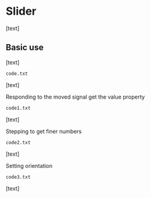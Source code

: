 # Slider

[text]

## Basic use

[text]

`code.txt`

[text]

Responding to the moved signal get the value property

`code1.txt`

[text]

Stepping to get finer numbers

`code2.txt`

[text]

Setting orientation

`code3.txt`

[text]
